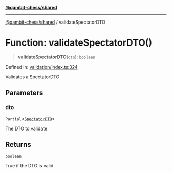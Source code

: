 [**@gambit-chess/shared**](../README.md)

***

[@gambit-chess/shared](../globals.md) / validateSpectatorDTO

# Function: validateSpectatorDTO()

> **validateSpectatorDTO**(`dto`): `boolean`

Defined in: [validation/index.ts:324](https://github.com/cango91/gambit-chess/blob/eb72863bad5303683d8e9d112378354ee1ab9ca6/shared/src/validation/index.ts#L324)

Validates a SpectatorDTO

## Parameters

### dto

`Partial`\<[`SpectatorDTO`](../interfaces/SpectatorDTO.md)\>

The DTO to validate

## Returns

`boolean`

True if the DTO is valid
